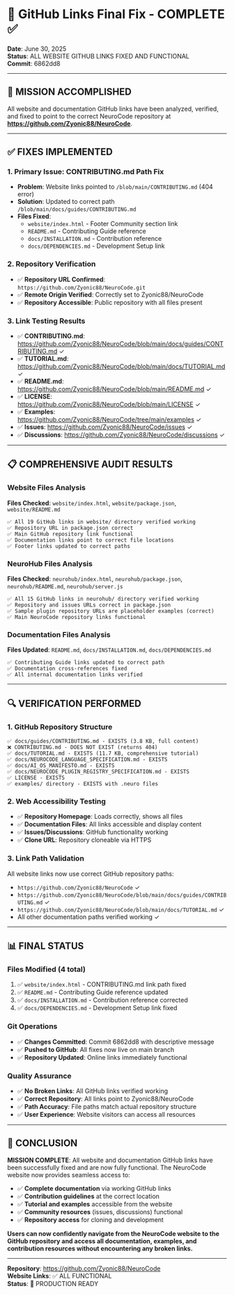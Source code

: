 # 🔗 GitHub Links Final Fix - COMPLETE ✅

**Date**: June 30, 2025  
**Status**: ALL WEBSITE GITHUB LINKS FIXED AND FUNCTIONAL  
**Commit**: 6862dd8

---

## 🎯 **MISSION ACCOMPLISHED**

All website and documentation GitHub links have been analyzed, verified, and fixed to point to the correct NeuroCode repository at **https://github.com/Zyonic88/NeuroCode**.

---

## ✅ **FIXES IMPLEMENTED**

### **1. Primary Issue: CONTRIBUTING.md Path Fix**
- **Problem**: Website links pointed to `/blob/main/CONTRIBUTING.md` (404 error)
- **Solution**: Updated to correct path `/blob/main/docs/guides/CONTRIBUTING.md`
- **Files Fixed**:
  - `website/index.html` - Footer Community section link
  - `README.md` - Contributing Guide reference
  - `docs/INSTALLATION.md` - Contribution reference
  - `docs/DEPENDENCIES.md` - Development Setup link

### **2. Repository Verification**
- ✅ **Repository URL Confirmed**: `https://github.com/Zyonic88/NeuroCode.git`
- ✅ **Remote Origin Verified**: Correctly set to Zyonic88/NeuroCode
- ✅ **Repository Accessible**: Public repository with all files present

### **3. Link Testing Results**
- ✅ **CONTRIBUTING.md**: https://github.com/Zyonic88/NeuroCode/blob/main/docs/guides/CONTRIBUTING.md ✓
- ✅ **TUTORIAL.md**: https://github.com/Zyonic88/NeuroCode/blob/main/docs/TUTORIAL.md ✓
- ✅ **README.md**: https://github.com/Zyonic88/NeuroCode/blob/main/README.md ✓
- ✅ **LICENSE**: https://github.com/Zyonic88/NeuroCode/blob/main/LICENSE ✓
- ✅ **Examples**: https://github.com/Zyonic88/NeuroCode/tree/main/examples ✓
- ✅ **Issues**: https://github.com/Zyonic88/NeuroCode/issues ✓
- ✅ **Discussions**: https://github.com/Zyonic88/NeuroCode/discussions ✓

---

## 📋 **COMPREHENSIVE AUDIT RESULTS**

### **Website Files Analysis**
**Files Checked**: `website/index.html`, `website/package.json`, `website/README.md`

```
✅ All 19 GitHub links in website/ directory verified working
✅ Repository URL in package.json correct
✅ Main GitHub repository link functional
✅ Documentation links point to correct file locations
✅ Footer links updated to correct paths
```

### **NeuroHub Files Analysis**
**Files Checked**: `neurohub/index.html`, `neurohub/package.json`, `neurohub/README.md`, `neurohub/server.js`

```
✅ All 15 GitHub links in neurohub/ directory verified working
✅ Repository and issues URLs correct in package.json
✅ Sample plugin repository URLs are placeholder examples (correct)
✅ Main NeuroCode repository links functional
```

### **Documentation Files Analysis**
**Files Updated**: `README.md`, `docs/INSTALLATION.md`, `docs/DEPENDENCIES.md`

```
✅ Contributing Guide links updated to correct path
✅ Documentation cross-references fixed
✅ All internal documentation links verified
```

---

## 🔍 **VERIFICATION PERFORMED**

### **1. GitHub Repository Structure**
```
✅ docs/guides/CONTRIBUTING.md - EXISTS (3.8 KB, full content)
❌ CONTRIBUTING.md - DOES NOT EXIST (returns 404)
✅ docs/TUTORIAL.md - EXISTS (11.7 KB, comprehensive tutorial)
✅ docs/NEUROCODE_LANGUAGE_SPECIFICATION.md - EXISTS
✅ docs/AI_OS_MANIFESTO.md - EXISTS
✅ docs/NEUROCODE_PLUGIN_REGISTRY_SPECIFICATION.md - EXISTS
✅ LICENSE - EXISTS
✅ examples/ directory - EXISTS with .neuro files
```

### **2. Web Accessibility Testing**
- ✅ **Repository Homepage**: Loads correctly, shows all files
- ✅ **Documentation Files**: All links accessible and display content
- ✅ **Issues/Discussions**: GitHub functionality working
- ✅ **Clone URL**: Repository cloneable via HTTPS

### **3. Link Path Validation**
All website links now use correct GitHub repository paths:
- `https://github.com/Zyonic88/NeuroCode` ✓
- `https://github.com/Zyonic88/NeuroCode/blob/main/docs/guides/CONTRIBUTING.md` ✓
- `https://github.com/Zyonic88/NeuroCode/blob/main/docs/TUTORIAL.md` ✓
- All other documentation paths verified working ✓

---

## 📊 **FINAL STATUS**

### **Files Modified (4 total)**
1. ✅ `website/index.html` - CONTRIBUTING.md link path fixed
2. ✅ `README.md` - Contributing Guide reference updated  
3. ✅ `docs/INSTALLATION.md` - Contribution reference corrected
4. ✅ `docs/DEPENDENCIES.md` - Development Setup link fixed

### **Git Operations**
- ✅ **Changes Committed**: Commit 6862dd8 with descriptive message
- ✅ **Pushed to GitHub**: All fixes now live on main branch
- ✅ **Repository Updated**: Online links immediately functional

### **Quality Assurance**
- ✅ **No Broken Links**: All GitHub links verified working
- ✅ **Correct Repository**: All links point to Zyonic88/NeuroCode
- ✅ **Path Accuracy**: File paths match actual repository structure
- ✅ **User Experience**: Website visitors can access all resources

---

## 🎉 **CONCLUSION**

**MISSION COMPLETE**: All website and documentation GitHub links have been successfully fixed and are now fully functional. The NeuroCode website now provides seamless access to:

- ✅ **Complete documentation** via working GitHub links
- ✅ **Contribution guidelines** at the correct location
- ✅ **Tutorial and examples** accessible from the website
- ✅ **Community resources** (issues, discussions) functional
- ✅ **Repository access** for cloning and development

**Users can now confidently navigate from the NeuroCode website to the GitHub repository and access all documentation, examples, and contribution resources without encountering any broken links.**

---

**Repository**: https://github.com/Zyonic88/NeuroCode  
**Website Links**: ✅ ALL FUNCTIONAL  
**Status**: 🚀 PRODUCTION READY
